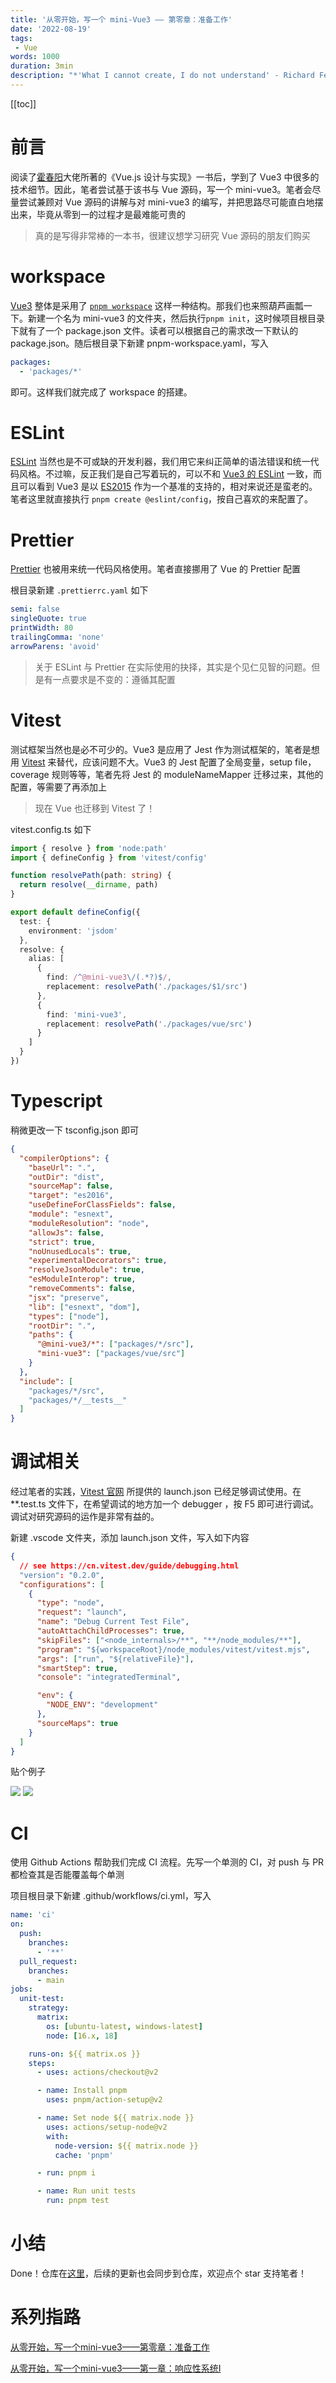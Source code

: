 ```yaml
---
title: '从零开始，写一个 mini-Vue3 —— 第零章：准备工作'
date: '2022-08-19'
tags:
 - Vue
words: 1000
duration: 3min
description: "*'What I cannot create, I do not understand' - Richard Feynman*。写一个 mini Vue3，是为了更好地理解 Vue3！Let's go!"
---
```


[[toc]]

# 前言

阅读了[霍春阳](https://github.com/HcySunYang)大佬所著的《Vue.js 设计与实现》一书后，学到了 Vue3 中很多的技术细节。因此，笔者尝试基于该书与 Vue 源码，写一个 mini-vue3。笔者会尽量尝试兼顾对 Vue 源码的讲解与对 mini-vue3 的编写，并把思路尽可能直白地摆出来，毕竟从零到一的过程才是最难能可贵的

> 真的是写得非常棒的一本书，很建议想学习研究 Vue 源码的朋友们购买

# workspace

[Vue3](https://github.com/vuejs/core) 整体是采用了 [`pnpm workspace`](https://pnpm.io/zh/workspaces) 这样一种结构。那我们也来照葫芦画瓢一下。新建一个名为 mini-vue3 的文件夹，然后执行`pnpm init`，这时候项目根目录下就有了一个 package.json 文件。读者可以根据自己的需求改一下默认的 package.json。随后根目录下新建 pnpm-workspace.yaml，写入

```yaml
packages:
  - 'packages/*'
```

即可。这样我们就完成了 workspace 的搭建。

# ESLint

[ESLint](https://eslint.org/) 当然也是不可或缺的开发利器，我们用它来纠正简单的语法错误和统一代码风格。不过嘛，反正我们是自己写着玩的，可以不和 [Vue3 的 ESLint](https://github.com/vuejs/core/blob/main/.eslintrc.js) 一致，而且可以看到 Vue3 是以 [ES2015](https://github.com/vuejs/core/blob/main/.eslintrc.js#L20) 作为一个基准的支持的，相对来说还是蛮老的。笔者这里就直接执行  `pnpm create @eslint/config`，按自己喜欢的来配置了。 

# Prettier

[Prettier](https://prettier.io/) 也被用来统一代码风格使用。笔者直接挪用了 Vue 的 Prettier 配置

根目录新建 `.prettierrc.yaml` 如下

```yaml
semi: false
singleQuote: true
printWidth: 80
trailingComma: 'none'
arrowParens: 'avoid'

```

> 关于 ESLint 与 Prettier 在实际使用的抉择，其实是个见仁见智的问题。但是有一点要求是不变的：遵循其配置

# Vitest

测试框架当然也是必不可少的。Vue3 是应用了 Jest 作为测试框架的，笔者是想用 [Vitest](https://cn.vitest.dev/) 来替代，应该问题不大。Vue3 的 Jest 配置了全局变量，setup file，coverage 规则等等，笔者先将 Jest 的 moduleNameMapper 迁移过来，其他的配置，等需要了再添加上

> 现在 Vue 也迁移到 Vitest 了！

vitest.config.ts 如下

```typescript
import { resolve } from 'node:path'
import { defineConfig } from 'vitest/config'

function resolvePath(path: string) {
  return resolve(__dirname, path)
}

export default defineConfig({
  test: {
    environment: 'jsdom'
  },
  resolve: {
    alias: [
      {
        find: /^@mini-vue3\/(.*?)$/,
        replacement: resolvePath('./packages/$1/src')
      },
      {
        find: 'mini-vue3',
        replacement: resolvePath('./packages/vue/src')
      }
    ]
  }
})

```

# Typescript

稍微更改一下 tsconfig.json 即可

```json
{
  "compilerOptions": {
    "baseUrl": ".",
    "outDir": "dist",
    "sourceMap": false,
    "target": "es2016",
    "useDefineForClassFields": false,
    "module": "esnext",
    "moduleResolution": "node",
    "allowJs": false,
    "strict": true,
    "noUnusedLocals": true,
    "experimentalDecorators": true,
    "resolveJsonModule": true,
    "esModuleInterop": true,
    "removeComments": false,
    "jsx": "preserve",
    "lib": ["esnext", "dom"],
    "types": ["node"],
    "rootDir": ".",
    "paths": {
      "@mini-vue3/*": ["packages/*/src"],
      "mini-vue3": ["packages/vue/src"]
    }
  },
  "include": [
    "packages/*/src",
    "packages/*/__tests__"
  ]
}

```



# 调试相关

经过笔者的实践，[Vitest 官网](*https://cn.vitest.dev/guide/debugging.html*) 所提供的 launch.json 已经足够调试使用。在 **.test.ts 文件下，在希望调试的地方加一个 debugger ，按 F5 即可进行调试。调试对研究源码的运作是非常有益的。

新建 .vscode 文件夹，添加 launch.json 文件，写入如下内容

```json
{
  // see https://cn.vitest.dev/guide/debugging.html
  "version": "0.2.0",
  "configurations": [
    {
      "type": "node",
      "request": "launch",
      "name": "Debug Current Test File",
      "autoAttachChildProcesses": true,
      "skipFiles": ["<node_internals>/**", "**/node_modules/**"],
      "program": "${workspaceRoot}/node_modules/vitest/vitest.mjs",
      "args": ["run", "${relativeFile}"],
      "smartStep": true,
      "console": "integratedTerminal",

      "env": {
        "NODE_ENV": "development"
      },
      "sourceMaps": true
    }
  ]
}
```

贴个例子

<img src="/images/mini-vue3-0-p1-dark.png" img-dark rounded-lg />

<img src="/images/mini-vue3-0-p1-light.png" img-light rounded-lg />

# CI

使用 Github Actions 帮助我们完成 CI 流程。先写一个单测的 CI，对 push 与 PR 都检查其是否能覆盖每个单测

项目根目录下新建 .github/workflows/ci.yml，写入

```yaml
name: 'ci'
on:
  push:
    branches:
      - '**'
  pull_request:
    branches:
      - main
jobs:
  unit-test:
    strategy:
      matrix:
        os: [ubuntu-latest, windows-latest]
        node: [16.x, 18]

    runs-on: ${{ matrix.os }}
    steps:
      - uses: actions/checkout@v2

      - name: Install pnpm
        uses: pnpm/action-setup@v2

      - name: Set node ${{ matrix.node }}
        uses: actions/setup-node@v2
        with:
          node-version: ${{ matrix.node }}
          cache: 'pnpm'

      - run: pnpm i

      - name: Run unit tests
        run: pnpm test
```



#  小结

Done！仓库在[这里](https://github.com/GODLiangCY/mini-vue3)，后续的更新也会同步到仓库，欢迎点个 star 支持笔者！

# 系列指路

[从零开始，写一个mini-vue3——第零章：准备工作]()

[从零开始，写一个mini-vue3——第一章：响应性系统Ⅰ](./mini-vue3-1)

